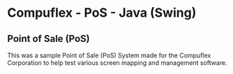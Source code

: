 # Compuflex - PoS - Java (Swing)
## Point of Sale (PoS)
This was a sample Point of Sale (PoS) System made for the Compuflex Corporation to help test various screen mapping and management software.
